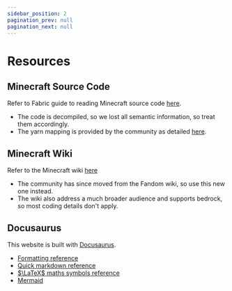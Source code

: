 ```yaml
---
sidebar_position: 2
pagination_prev: null
pagination_next: null
---
```


# Resources

## Minecraft Source Code

Refer to Fabric guide to reading Minecraft source code [here](https://wiki.fabricmc.net/tutorial:reading_mc_code).

- The code is decompiled, so we lost all semantic information, so treat them accordingly.
- The yarn mapping is provided by the community as detailed [here](https://github.com/FabricMC/yarn).

## Minecraft Wiki

Refer to the Minecraft wiki [here](https://minecraft.wiki/)

- The community has since moved from the Fandom wiki, so use this new one instead.
- The wiki also address a much broader audience and supports bedrock, so most coding details don't apply.

## Docusaurus

This website is built with [Docusaurus](https://docusaurus.io/).

- [Formatting reference](/blog/2025/06/08/docusaurus-formatting)
- [Quick markdown reference](https://commonmark.org/help/)
- [$\LaTeX$ maths symbols reference](https://www.math.uci.edu/~xiangwen/pdf/LaTeX-Math-Symbols.pdf)
- [Mermaid](https://mermaid.js.org/)
